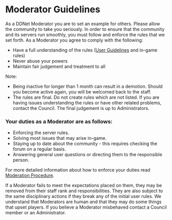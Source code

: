 # Moderator Guidelines

As a DDNet Moderator you are to set an example for others. Please allow the community to take you seriously. In order to ensure that the community and its servers run smoothly, you must follow and enforce the rules that we set forth. As a Moderator you agree to comply with the following:
- Have a full understanding of the rules ([User Guidelines](https://forum.ddnet.tw/viewtopic.php?f=3&t=2199) and in-game rules)
- Never abuse your powers
- Maintain fair judgement and treatment to all

Note:
- Being inactive for longer than 1 month can result in a demotion. Should you become active again, you will be welcomed back to the staff.
- The rules are final. Do not create rules which are not listed. If you are having issues understanding the rules or have other related problems, contact the Council. The final judgement is up to Administrators.

### Your duties as a Moderator are as follows:
- Enforcing the server rules.
- Solving most issues that may arise in-game.
- Staying up to date about the community - this requires checking the forum on a regular basis.
- Answering general user questions or directing them to the responsible person.

For more detailed information about how to enforce your duties read [Moderation Procedure](Moderation%20Procedure.md).

If a Moderator fails to meet the expectations placed on them, they may be removed from their staff rank and responsibilities. They are also subject to the same disciplinary actions if they break any of the initial user rules.
We understand that Moderators are human and that they may do some things that upset players. If you believe a Moderator misbehaved contact a Council member or an Administrator.
